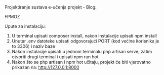 Projektiranje sustava e-učenja projekt - Blog.

FPMOZ

Upute za instalaciju:

1. U terminal upisati composer install, nakon instalacije upisati npm install
2. Unutar .env datoteke upisati odgovorajući PORT (kod većine korisnika je to 3306) i naziv baze
3. Nakon instalacije upisati u jednom terminalu php artisan serve, zatim otvoriti drugi terminal i upisati npm run hot 
4. Nakon što se php artisan i npm hot učitaju, projekt će biti vjerovatno prikazan na: http://127.0.0.1:8000
